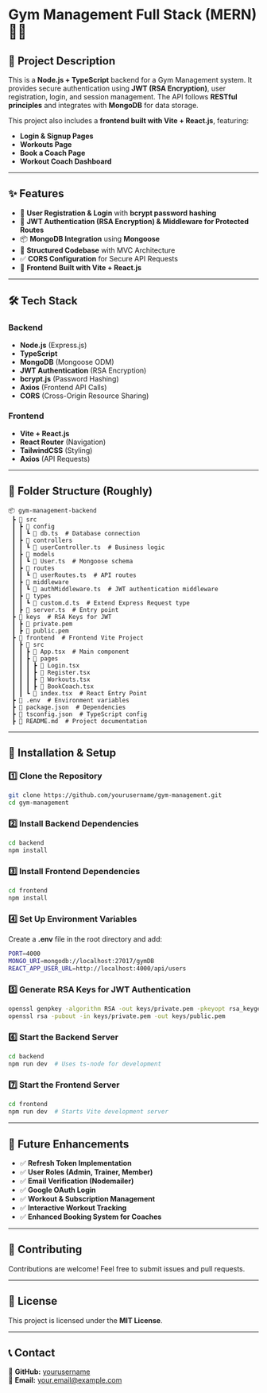 # Gym Management Full Stack (MERN) 🏋️‍♂️

## 📌 Project Description

This is a **Node.js + TypeScript** backend for a Gym Management system. It provides secure authentication using **JWT (RSA Encryption)**, user registration, login, and session management. The API follows **RESTful principles** and integrates with **MongoDB** for data storage.

This project also includes a **frontend built with Vite + React.js**, featuring:
- **Login & Signup Pages**
- **Workouts Page**
- **Book a Coach Page**
- **Workout Coach Dashboard**

---

## ✨ Features

- 📝 **User Registration & Login** with **bcrypt password hashing**
- 🔐 **JWT Authentication (RSA Encryption) & Middleware for Protected Routes**
- 📦 **MongoDB Integration** using **Mongoose**
- 📂 **Structured Codebase** with MVC Architecture
- ✅ **CORS Configuration** for Secure API Requests
- 🎨 **Frontend Built with Vite + React.js**

---

## 🛠️ Tech Stack

### **Backend**
- **Node.js** (Express.js)
- **TypeScript**
- **MongoDB** (Mongoose ODM)
- **JWT Authentication** (RSA Encryption)
- **bcrypt.js** (Password Hashing)
- **Axios** (Frontend API Calls)
- **CORS** (Cross-Origin Resource Sharing)

### **Frontend**
- **Vite + React.js**
- **React Router** (Navigation)
- **TailwindCSS** (Styling)
- **Axios** (API Requests)

---

## 📂 Folder Structure (Roughly)
```
📦 gym-management-backend
 ┣ 📂 src
 ┃ ┣ 📂 config
 ┃ ┃ ┗ 📜 db.ts  # Database connection
 ┃ ┣ 📂 controllers
 ┃ ┃ ┗ 📜 userController.ts  # Business logic
 ┃ ┣ 📂 models
 ┃ ┃ ┗ 📜 User.ts  # Mongoose schema
 ┃ ┣ 📂 routes
 ┃ ┃ ┗ 📜 userRoutes.ts  # API routes
 ┃ ┣ 📂 middleware
 ┃ ┃ ┗ 📜 authMiddleware.ts  # JWT authentication middleware
 ┃ ┣ 📂 types
 ┃ ┃ ┗ 📜 custom.d.ts  # Extend Express Request type
 ┃ ┣ 📜 server.ts  # Entry point
 ┣ 📂 keys  # RSA Keys for JWT
 ┃ ┣ 📜 private.pem
 ┃ ┣ 📜 public.pem
 ┣ 📂 frontend  # Frontend Vite Project
 ┃ ┣ 📂 src
 ┃ ┃ ┣ 📜 App.tsx  # Main component
 ┃ ┃ ┣ 📂 pages
 ┃ ┃ ┃ ┣ 📜 Login.tsx
 ┃ ┃ ┃ ┣ 📜 Register.tsx
 ┃ ┃ ┃ ┣ 📜 Workouts.tsx
 ┃ ┃ ┃ ┣ 📜 BookCoach.tsx
 ┃ ┃ ┗ 📜 index.tsx  # React Entry Point
 ┣ 📜 .env  # Environment variables
 ┣ 📜 package.json  # Dependencies
 ┣ 📜 tsconfig.json  # TypeScript config
 ┣ 📜 README.md  # Project documentation
```

---

## 🚀 Installation & Setup

### **1️⃣ Clone the Repository**
```sh
git clone https://github.com/yourusername/gym-management.git
cd gym-management
```

### **2️⃣ Install Backend Dependencies**
```sh
cd backend
npm install
```

### **3️⃣ Install Frontend Dependencies**
```sh
cd frontend
npm install
```

### **4️⃣ Set Up Environment Variables**
Create a **.env** file in the root directory and add:
```sh
PORT=4000
MONGO_URI=mongodb://localhost:27017/gymDB
REACT_APP_USER_URL=http://localhost:4000/api/users
```

### **5️⃣ Generate RSA Keys for JWT Authentication**
```sh
openssl genpkey -algorithm RSA -out keys/private.pem -pkeyopt rsa_keygen_bits:2048
openssl rsa -pubout -in keys/private.pem -out keys/public.pem
```

### **6️⃣ Start the Backend Server**
```sh
cd backend
npm run dev  # Uses ts-node for development
```

### **7️⃣ Start the Frontend Server**
```sh
cd frontend
npm run dev  # Starts Vite development server
```

---

## 🎯 Future Enhancements

- ✅ **Refresh Token Implementation**
- ✅ **User Roles (Admin, Trainer, Member)**
- ✅ **Email Verification (Nodemailer)**
- ✅ **Google OAuth Login**
- ✅ **Workout & Subscription Management**
- ✅ **Interactive Workout Tracking**
- ✅ **Enhanced Booking System for Coaches**

---

## 🤝 Contributing

Contributions are welcome! Feel free to submit issues and pull requests.

---

## 📜 License

This project is licensed under the **MIT License**.

---

## 📞 Contact

🔗 **GitHub:** [yourusername](https://github.com/adityasinghz)\
📧 **Email:** [your.email@example.com](adityasingh246810@gmail.com)

